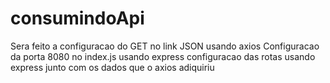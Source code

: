 # consumindoApi

Sera feito a configuracao do GET no link JSON usando axios
Configuracao da porta 8080 no index.js usando express
configuracao das rotas usando express junto com os dados que o axios adiquiriu
